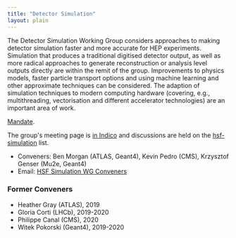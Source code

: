 ```yaml
---
title: "Detector Simulation"
layout: plain
---
```


The Detector Simulation Working Group considers approaches to making
detector simulation faster and more accurate for HEP experiments.
Simulation that produces a traditional digitised detector output, as
well as more radical approaches to generate reconstruction or analysis
level outputs directly are within the remit of the group. Improvements
to physics models, faster particle transport options and using machine
learning and other approximate techniques can be considered. The
adaption of simulation techniques to modern computing hardware
(covering, e.g., multithreading, vectorisation and different accelerator
technologies) are an important area of work.

[Mandate](/organization/working-group-mandates.html).

The group's meeting page is [in Indico](https://indico.cern.ch/category/10916/) and
discussions are held on the [hsf-simulation](https://groups.google.com/forum/#%21forum/hsf-simulation) list.

- Conveners: Ben Morgan (ATLAS, Geant4), Kevin Pedro (CMS), Krzysztof Genser (Mu2e, Geant4)
- Email: [HSF Simulation WG Conveners](mailto:Ben.Morgan@warwick.ac.uk,kpedro88@gmail.com,genser@fnal.gov)
### Former Conveners

- Heather Gray (ATLAS), 2019
- Gloria Corti (LHCb), 2019-2020
- Philippe Canal (CMS), 2020
- Witek Pokorski (Geant4), 2019-2020
